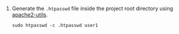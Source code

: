 1. Generate the `.htpasswd` file inside the project root directory using [apache2-utils](https://packages.debian.org/buster/apache2-utils).

   ```
   sudo htpasswd -c .htpasswd user1
   ```
